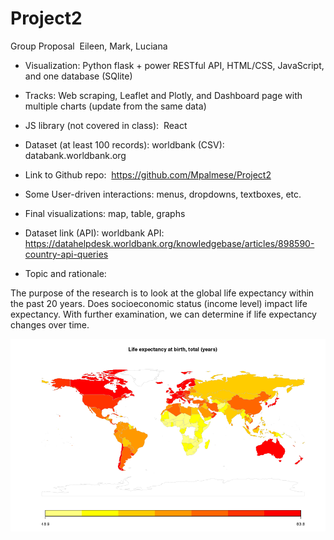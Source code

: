 # Project2

Group Proposal 
Eileen, Mark, Luciana
 
* Visualization: Python flask + power RESTful API, HTML/CSS, JavaScript, and one database (SQlite) 

* Tracks: Web scraping, Leaflet and Plotly, and Dashboard page with multiple charts (update from the same data)

* JS library (not covered in class):  React 

* Dataset (at least 100 records): worldbank (CSV): databank.worldbank.org

* Link to Github repo:  https://github.com/Mpalmese/Project2

* Some User-driven interactions: menus, dropdowns, textboxes, etc.  

* Final visualizations: map, table, graphs

* Dataset link (API): worldbank API: https://datahelpdesk.worldbank.org/knowledgebase/articles/898590-country-api-queries

* Topic and rationale:  

The purpose of the research is to look at the global life expectancy within the past 20 years. Does socioeconomic status (income level) impact life expectancy. With further examination, we can determine if life expectancy changes over time. 

![alt text](image.png)



